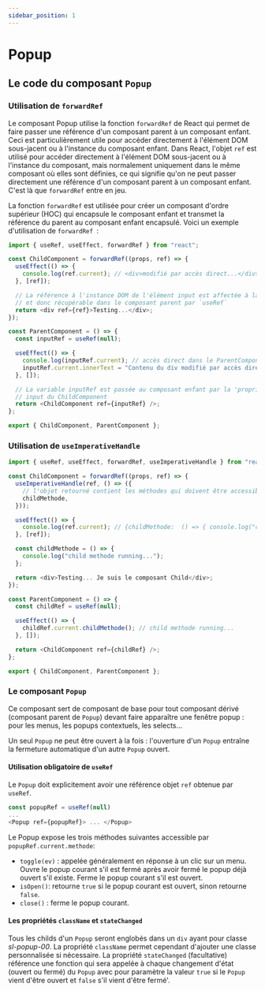 ```yaml
---
sidebar_position: 1
---
```


# Popup

## Le code du composant `Popup`

### Utilisation de `forwardRef`

Le composant Popup utilise la fonction `forwardRef` de React qui permet de faire passer une référence d'un composant parent à un composant enfant. Ceci est particulièrement utile pour accéder directement à l'élément DOM sous-jacent ou à l'instance du composant enfant. Dans React, l'objet `ref` est utilisé pour accéder directement à l'élément DOM sous-jacent ou à l'instance du composant, mais normalement uniquement dans le même composant où elles sont définies, ce qui signifie qu'on ne peut passer directement une référence d'un composant parent à un composant enfant. C'est là que `forwardRef` entre en jeu.

La fonction `forwardRef` est utilisée pour créer un composant d'ordre supérieur (HOC) qui encapsule le composant enfant et transmet la référence du parent au composant enfant encapsulé. Voici un exemple d'utilisation de `forwardRef `:

```javascript
import { useRef, useEffect, forwardRef } from "react";

const ChildComponent = forwardRef((props, ref) => {
  useEffect(() => {
    console.log(ref.current); // <div>modifié par accès direct...</div>
  }, [ref]);

  // La référence à l'instance DOM de l'élément input est affectée à la variable ref (paramètre de forwardRef)
  // et donc récupérable dans le composant parent par `useRef`
  return <div ref={ref}>Testing...</div>;
});

const ParentComponent = () => {
  const inputRef = useRef(null);

  useEffect(() => {
    console.log(inputRef.current); // accès direct dans le ParentComponent à l'instance DOM du div du ChildComponent
    inputRef.current.innerText = "Contenu du div modifié par accès direct..."; // Testing... => Contenu du div modifié par accès direct...
  }, []);

  // La variable inputRef est passée au composant enfant par la 'propriété-paramètre' ref et prendra la valeur de l'instance DOM de l'élément
  // input du ChildComponent
  return <ChildComponent ref={inputRef} />;
};

export { ChildComponent, ParentComponent };
```

### Utilisation de `useImperativeHandle`

```javascript
import { useRef, useEffect, forwardRef, useImperativeHandle } from "react";

const ChildComponent = forwardRef((props, ref) => {
  useImperativeHandle(ref, () => ({
    // l'objet retourné contient les méthodes qui doivent être accessibles dans le ParentComponent
    childMethode,
  }));

  useEffect(() => {
    console.log(ref.current); // {childMethode:  () => { console.log("child methode running...");} }
  }, [ref]);

  const childMethode = () => {
    console.log("child methode running...");
  };

  return <div>Testing... Je suis le composant Child</div>;
});

const ParentComponent = () => {
  const childRef = useRef(null);

  useEffect(() => {
    childRef.current.childMethode(); // child methode running...
  }, []);

  return <ChildComponent ref={childRef} />;
};

export { ChildComponent, ParentComponent };
```

### Le composant `Popup`

Ce composant sert de composant de base pour tout composant dérivé (composant parent de `Popup`) devant faire apparaître une fenêtre popup : pour les menus, les popups contextuels, les selects...

Un seul `Popup` ne peut être ouvert à la fois : l'ouverture d'un `Popup` entraîne la fermeture automatique d'un autre `Popup` ouvert.

#### Utilisation obligatoire de `useRef`

Le `Popup` doit explicitement avoir une référence objet `ref` obtenue par `useRef`.

```javascript
const popupRef = useRef(null)
...
<Popup ref={popupRef}> ... </Popup>
```

Le Popup expose les trois méthodes suivantes accessible par `popupRef.current.methode`:

- `toggle(ev)` : appelée généralement en réponse à un clic sur un menu. Ouvre le popup courant s'il est fermé après avoir fermé le popup déjà ouvert s'il existe. Ferme le popup courant s'il est ouvert.
- `isOpen()`: retourne `true` si le popup courant est ouvert, sinon retourne `false`.
- `close()` : ferme le popup courant.

#### Les propriétés `className` et `stateChanged`

Tous les childs d'un `Popup` seront englobés dans un `div` ayant pour classe _sl-popup-00_. La propriété `className` permet cependant d'ajouter une classe personnalisée si nécessaire.
La propriété `stateChanged` (facultative) référence une fonction qui sera appelée à chaque changement d'état (ouvert ou fermé) du `Popup` avec pour paramètre la valeur `true` si le `Popup` vient d'être ouvert et `false` s'il vient d'être fermé'.
